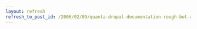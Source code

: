 ```yaml
---
layout: refresh
refresh_to_post_id: /2006/02/09/quanta-drupal-documentation-rough-but-a-starter
---
```

